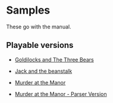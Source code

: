 # Samples

These go with the manual.

## Playable versions

* [Goldilocks and The Three Bears](http://stvle.s3.amazonaws.com/goldi/goldi.html)
* [Jack and the beanstalk](http://stvle.s3.amazonaws.com/beanstalk/beanstalk.html)
* [Murder at the Manor](http://stvle.s3.amazonaws.com/murder/murder.html)

* [Murder at the Manor - Parser Version](http://stvle.s3.amazonaws.com/murdermanor/murdermanor.html)





